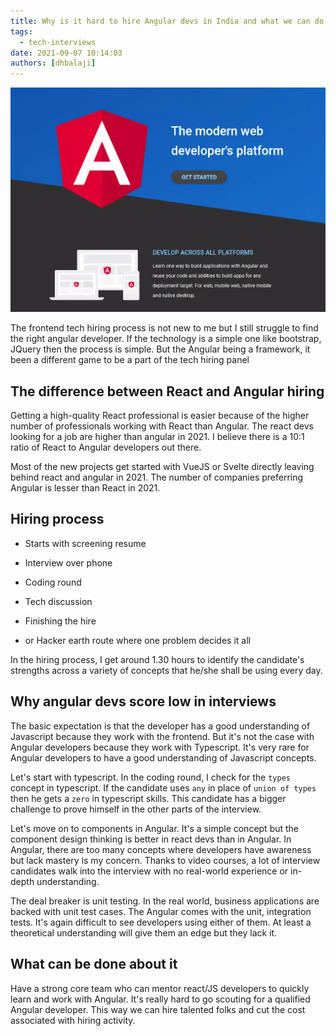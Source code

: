 ```yaml
---
title: Why is it hard to hire Angular devs in India and what we can do about it?
tags:
  - tech-interviews
date: 2021-09-07 10:14:03
authors: [dhbalaji]
---
```


![angular interviews](./assets/angular-interviews.webp)


The frontend tech hiring process is not new to me but I still struggle to find the right angular developer. If the technology is a simple one like bootstrap, JQuery then the process is simple. But the Angular being a framework, it been a different game to be a part of the tech hiring panel

<!-- truncate -->

## The difference between React and Angular hiring

Getting a high-quality React professional is easier because of the higher number of professionals working with React than Angular. The react devs looking for a job are higher than angular in 2021. I believe there is a 10:1 ratio of React to Angular developers out there.

Most of the new projects get started with VueJS or Svelte directly leaving behind react and angular in 2021. The number of companies preferring Angular is lesser than React in 2021.

## Hiring process

- Starts with screening resume

- Interview over phone

- Coding round

- Tech discussion

- Finishing the hire

- or Hacker earth route where one problem decides it all

In the hiring process, I get around 1.30 hours to identify the candidate's strengths across a variety of concepts that he/she shall be using every day.

## Why angular devs score low in interviews

The basic expectation is that the developer has a good understanding of Javascript because they work with the frontend. But it's not the case with Angular developers because they work with Typescript. It's very rare for Angular developers to have a good understanding of Javascript concepts.

Let's start with typescript. In the coding round, I check for the `types`  concept in typescript. If the candidate uses `any` in place of `union of types` then he gets a `zero` in typescript skills. This candidate has a bigger challenge to prove himself in the other parts of the interview.

Let's move on to components in Angular. It's a simple concept but the component design thinking is better in react devs than in Angular. In Angular, there are too many concepts where developers have awareness but lack mastery is my concern. Thanks to video courses, a lot of interview candidates walk into the interview with no real-world experience or in-depth understanding.

The deal breaker is unit testing. In the real world, business applications are backed with unit test cases. The Angular comes with the unit, integration tests. It's again difficult to see developers using either of them. At least a theoretical understanding will give them an edge but they lack it.

## What can be done about it

Have a strong core team who can mentor react/JS developers to quickly learn and work with Angular. It's really hard to go scouting for a qualified Angular developer. This way we can hire talented folks and cut the cost associated with hiring activity.
